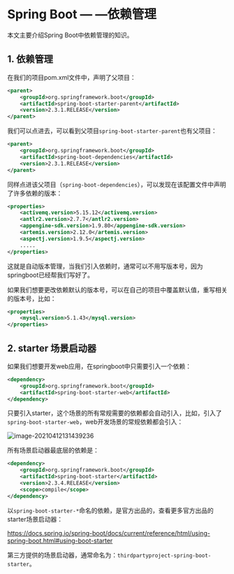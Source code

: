 # Spring Boot — —依赖管理

本文主要介绍Spring Boot中依赖管理的知识。



## 1. 依赖管理

在我们的项目pom.xml文件中，声明了父项目：

```xml
<parent>
    <groupId>org.springframework.boot</groupId>
    <artifactId>spring-boot-starter-parent</artifactId>
    <version>2.3.1.RELEASE</version>
</parent>
```

我们可以点进去，可以看到父项目`spring-boot-starter-parent`也有父项目：

```xml
<parent>
    <groupId>org.springframework.boot</groupId>
    <artifactId>spring-boot-dependencies</artifactId>
    <version>2.3.1.RELEASE</version>
</parent>
```

同样点进该父项目（`spring-boot-dependencies`），可以发现在该配置文件中声明了许多依赖的版本：

```xml
<properties>
    <activemq.version>5.15.12</activemq.version>
    <antlr2.version>2.7.7</antlr2.version>
    <appengine-sdk.version>1.9.80</appengine-sdk.version>
    <artemis.version>2.12.0</artemis.version>
    <aspectj.version>1.9.5</aspectj.version>
    .....
</properties>
```

这就是自动版本管理，当我们引入依赖时，通常可以不用写版本号，因为springboot已经帮我们写好了。

如果我们想要更改依赖默认的版本号，可以在自己的项目中覆盖默认值，重写相关的版本号，比如：

```xml
<properties>
    <mysql.version>5.1.43</mysql.version>
</properties>
```



## 2. starter 场景启动器

如果我们想要开发web应用，在springboot中只需要引入一个依赖：

```xml
<dependency>
    <groupId>org.springframework.boot</groupId>
    <artifactId>spring-boot-starter-web</artifactId>
</dependency>
```

只要引入starter，这个场景的所有常规需要的依赖都会自动引入，比如，引入了`spring-boot-starter-web`，web开发场景的常规依赖都会引入：

![image-20210412131439236](https://cdn.jsdelivr.net/gh/Lee-0o0/image-store/PicGo/2022-04-01/aa7cf8250fe6a8f6e8dc78bbdf17affb--a2a4--image-20210412131439236.png)

所有场景启动器最底层的依赖是：

```xml
<dependency>
    <groupId>org.springframework.boot</groupId>
    <artifactId>spring-boot-starter</artifactId>
    <version>2.3.4.RELEASE</version>
    <scope>compile</scope>
</dependency>
```

以`spring-boot-starter-*`命名的依赖，是官方出品的，查看更多官方出品的starter场景启动器：

https://docs.spring.io/spring-boot/docs/current/reference/html/using-spring-boot.html#using-boot-starter

第三方提供的场景启动器，通常命名为：`thirdpartyproject-spring-boot-starter`。